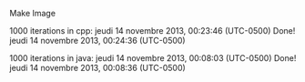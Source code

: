 Make Image

1000 iterations in cpp:
jeudi 14 novembre 2013, 00:23:46 (UTC-0500)
Done!
jeudi 14 novembre 2013, 00:24:36 (UTC-0500)

1000 iterations in java:
jeudi 14 novembre 2013, 00:08:03 (UTC-0500)
Done!
jeudi 14 novembre 2013, 00:08:36 (UTC-0500)

